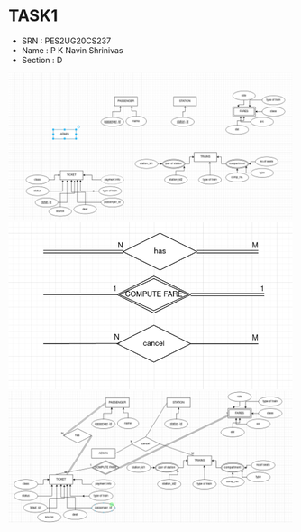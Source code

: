# TASK1 
- SRN : PES2UG20CS237
- Name : P K Navin Shrinivas 
- Section : D

![image](./1.png)
![image](./2.png)
![image](./3.png)
